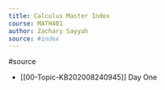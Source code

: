 ```yaml
---
title: Calculus Master Index
course: MATH401
author: Zachary Sayyah
source: #index
---
```


#source

- [[00-Topic-KB202008240945]] Day One
